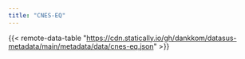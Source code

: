 ```yaml
---
title: "CNES-EQ"
---
```


{{< remote-data-table "https://cdn.statically.io/gh/dankkom/datasus-metadata/main/metadata/data/cnes-eq.json" >}}
